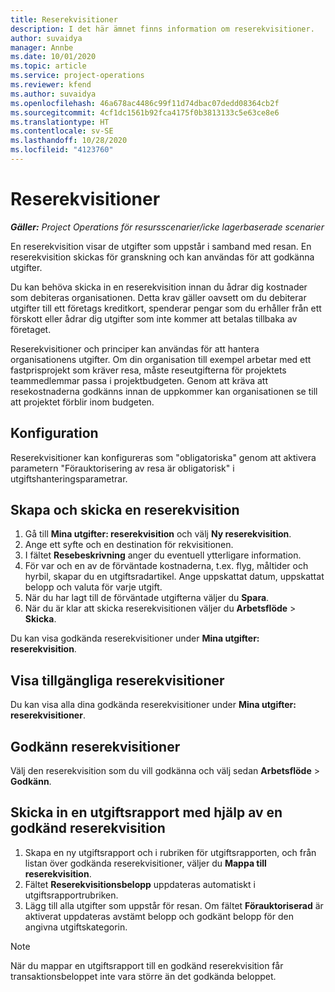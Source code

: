```yaml
---
title: Reserekvisitioner
description: I det här ämnet finns information om reserekvisitioner.
author: suvaidya
manager: Annbe
ms.date: 10/01/2020
ms.topic: article
ms.service: project-operations
ms.reviewer: kfend
ms.author: suvaidya
ms.openlocfilehash: 46a678ac4486c99f11d74dbac07dedd08364cb2f
ms.sourcegitcommit: 4cf1dc1561b92fca4175f0b3813133c5e63ce8e6
ms.translationtype: HT
ms.contentlocale: sv-SE
ms.lasthandoff: 10/28/2020
ms.locfileid: "4123760"
---
```

# <a name="travel-requisitions"></a>Reserekvisitioner

_**Gäller:** Project Operations för resursscenarier/icke lagerbaserade scenarier_

En reserekvisition visar de utgifter som uppstår i samband med resan. En reserekvisition skickas för granskning och kan användas för att godkänna utgifter.

Du kan behöva skicka in en reserekvisition innan du ådrar dig kostnader som debiteras organisationen. Detta krav gäller oavsett om du debiterar utgifter till ett företags kreditkort, spenderar pengar som du erhåller från ett förskott eller ådrar dig utgifter som inte kommer att betalas tillbaka av företaget.

Reserekvisitioner och principer kan användas för att hantera organisationens utgifter. Om din organisation till exempel arbetar med ett fastprisprojekt som kräver resa, måste reseutgifterna för projektets teammedlemmar passa i projektbudgeten. Genom att kräva att resekostnaderna godkänns innan de uppkommer kan organisationen se till att projektet förblir inom budgeten.

## <a name="configuration"></a>Konfiguration 

Reserekvisitioner kan konfigureras som "obligatoriska" genom att aktivera parametern "Förauktorisering av resa är obligatorisk" i utgiftshanteringsparametrar. 

## <a name="create-and-submit-a-travel-requisition"></a>Skapa och skicka en reserekvisition

1. Gå till **Mina utgifter: reserekvisition** och välj **Ny reserekvisition**.
2. Ange ett syfte och en destination för rekvisitionen.
3. I fältet **Resebeskrivning** anger du eventuell ytterligare information. 
4. För var och en av de förväntade kostnaderna, t.ex. flyg, måltider och hyrbil, skapar du en utgiftsradartikel. Ange uppskattat datum, uppskattat belopp och valuta för varje utgift. 
5. När du har lagt till de förväntade utgifterna väljer du **Spara**.
6. När du är klar att skicka reserekvisitionen väljer du **Arbetsflöde** > **Skicka**.

Du kan visa godkända reserekvisitioner under **Mina utgifter: reserekvisition**. 

## <a name="view-available-travel-requisitions"></a>Visa tillgängliga reserekvisitioner

Du kan visa alla dina godkända reserekvisitioner under **Mina utgifter: reserekvisitioner**.

## <a name="approve-travel-requisitions"></a>Godkänn reserekvisitioner

Välj den reserekvisition som du vill godkänna och välj sedan **Arbetsflöde** > **Godkänn**.  

## <a name="submit-an-expense-report-using-your-approved-travel-requisition"></a>Skicka in en utgiftsrapport med hjälp av en godkänd reserekvisition

1. Skapa en ny utgiftsrapport och i rubriken för utgiftsrapporten, och från listan över godkända reserekvisitioner, väljer du **Mappa till reserekvisition**.
2. Fältet **Reserekvisitionsbelopp** uppdateras automatiskt i utgiftsrapportrubriken.
3. Lägg till alla utgifter som uppstår för resan. Om fältet **Förauktoriserad** är aktiverat uppdateras avstämt belopp och godkänt belopp för den angivna utgiftskategorin.

> [!NOTE]
> När du mappar en utgiftsrapport till en godkänd reserekvisition får transaktionsbeloppet inte vara större än det godkända beloppet. 
